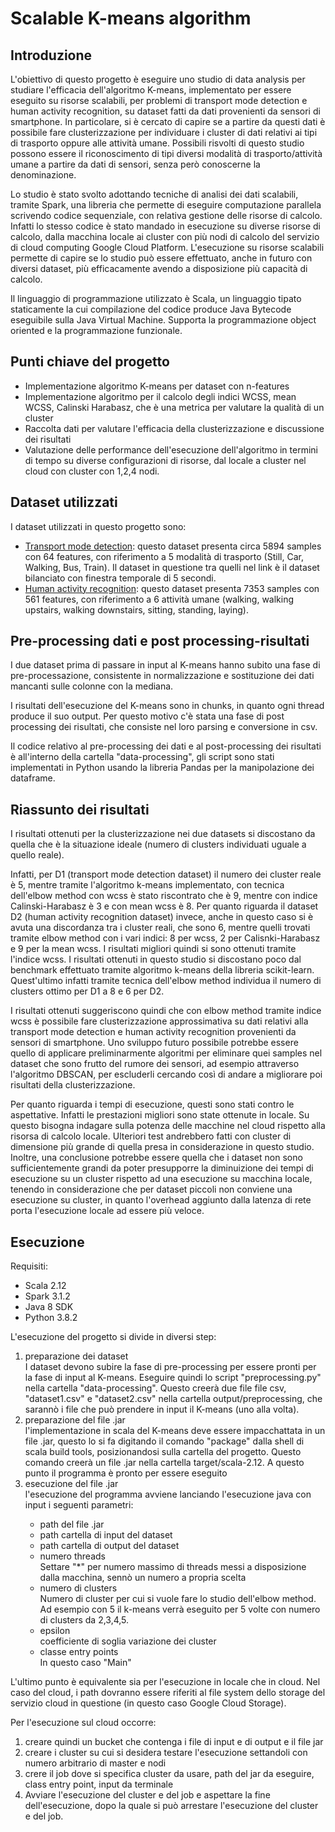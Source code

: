 # Scalable K-means algorithm 

## Introduzione
L'obiettivo di questo progetto è eseguire uno studio di data analysis per studiare l'efficacia dell'algoritmo K-means, implementato per essere eseguito su risorse scalabili, per problemi di transport mode detection e human activity recognition, su dataset fatti da dati provenienti da sensori di smartphone. 
In particolare, si è cercato di capire se a partire da questi dati è possibile fare clusterizzazione per individuare i cluster di dati relativi ai tipi di trasporto oppure alle attività umane.
Possibili risvolti di questo studio possono essere il riconoscimento di tipi diversi modalità di trasporto/attività umane a partire da dati di sensori, senza però conoscerne la denominazione. 

Lo studio è stato svolto adottando tecniche di analisi dei dati scalabili, tramite Spark, una libreria che permette di eseguire computazione parallela scrivendo codice sequenziale, con relativa gestione delle risorse di calcolo. Infatti lo stesso codice è stato mandado in esecuzione su diverse risorse di calcolo, dalla macchina locale ai cluster con più nodi di calcolo del servizio di cloud computing Google Cloud Platform. 
L'esecuzione su risorse scalabili permette di capire se lo studio può essere effettuato, anche in futuro con diversi dataset, più efficacamente avendo a disposizione più capacità di calcolo.

Il linguaggio di programmazione utilizzato è Scala, un linguaggio tipato staticamente la cui compilazione del codice produce Java Bytecode eseguibile sulla Java Virtual Machine. Supporta la programmazione object oriented e la programmazione funzionale.


## Punti chiave del progetto
<ul>
  <li> Implementazione algoritmo K-means per dataset con n-features</li>
  <li> Implementazione algoritmo per il calcolo degli indici WCSS, mean WCSS, Calinski Harabasz, che è una metrica per valutare la qualità di un cluster</li>
  <li> Raccolta dati per valutare l'efficacia della clusterizzazione e discussione dei risultati </li>
  <li> Valutazione delle performance dell'esecuzione dell'algoritmo in termini di tempo su diverse configurazioni di risorse, dal locale a cluster nel cloud con cluster con 1,2,4 nodi.
</ul>

## Dataset utilizzati
I dataset utilizzati in questo progetto sono:
<ul>
  <li><a href="http://cs.unibo.it/projects/us-tm2017/download.html">Transport mode detection</a>: questo dataset presenta circa 5894 samples con 64 features, con riferimento a 5 modalità di trasporto (Still, Car, Walking, Bus, Train). Il dataset in questione tra quelli nel link è il dataset bilanciato con finestra temporale di 5 secondi.
  <li><a href="https://www.kaggle.com/datasets/uciml/human-activity-recognition-with-smartphones">Human activity recognition</a>: questo dataset presenta 7353 samples con 561 features, con riferimento a 6 attività umane (walking, walking upstairs, walking downstairs, sitting, standing, laying).
</li>
</ul>

## Pre-processing dati e post processing-risultati
I due dataset prima di passare in input al K-means hanno subito una fase di pre-processazione, consistente in normalizzazione e sostituzione dei dati mancanti sulle colonne con la mediana.

I risultati dell'esecuzione del K-means sono in chunks, in quanto ogni thread produce il suo output. Per questo motivo c'è stata una fase di post processing dei risultati, che consiste nel loro parsing e conversione in csv.

Il codice relativo al pre-processing dei dati e al post-processing dei risultati è all'interno della cartella "data-processing", gli script sono stati implementati in Python usando la libreria Pandas per la manipolazione dei dataframe.

## Riassunto dei risultati

I risultati ottenuti per la clusterizzazione nei due datasets si discostano da quella che è la situazione ideale (numero di clusters individuati uguale a quello reale).

Infatti, per D1 (transport mode detection dataset) il numero dei cluster reale è 5, mentre tramite l'algoritmo k-means implementato, con tecnica dell'elbow method con wcss è stato riscontrato che è 9, mentre con indice Calinski-Harabasz è 3 e con mean wcss è 8. Per quanto riguarda il dataset D2 (human activity recognition dataset) invece, anche in questo caso si è avuta una discordanza tra i cluster reali, che sono 6, mentre quelli trovati tramite elbow method con i vari indici: 8 per wcss, 2 per Calisnki-Harabasz e 9 per la mean wcss. I risultati migliori quindi si sono ottenuti tramite l'indice wcss.
I risultati ottenuti in questo studio si discostano poco dal benchmark effettuato tramite algoritmo k-means della libreria scikit-learn. Quest'ultimo infatti tramite tecnica dell'elbow method individua il numero di clusters ottimo per D1 a 8 e 6 per D2.

I risultati ottenuti suggeriscono quindi che con elbow method tramite indice wcss è possibile fare clusterizzazione approssimativa su dati relativi alla transport mode detection e human activity recognition provenienti da sensori di smartphone. Uno sviluppo futuro possibile potrebbe essere quello di applicare preliminarmente algoritmi per eliminare quei samples nel dataset che sono frutto del rumore dei sensori, ad esempio attraverso l'algoritmo DBSCAN, per escluderli cercando così di andare a migliorare poi risultati della clusterizzazione.

Per quanto riguarda i tempi di esecuzione, questi sono stati contro le aspettative. Infatti le prestazioni migliori sono state ottenute in locale. Su questo bisogna indagare sulla potenza delle macchine nel cloud rispetto alla risorsa di calcolo locale. Ulteriori test andrebbero fatti con cluster di dimensione più grande di quella presa in considerazione in questo studio. Inoltre, una conclusione potrebbe essere quella che i dataset non sono sufficientemente grandi da poter presupporre la diminuizione dei tempi di esecuzione su un cluster rispetto ad una esecuzione su macchina locale, tenendo in considerazione che per dataset piccoli non conviene una esecuzione su cluster, in quanto l'overhead aggiunto dalla latenza di rete porta l'esecuzione locale ad essere più veloce.

## Esecuzione

Requisiti:
<ul>
  <li>Scala 2.12</li>
    <li>Spark 3.1.2</li>
  <li>Java 8 SDK </li>
  <li>Python 3.8.2</li>
</ul>

L'esecuzione del progetto si divide in diversi step:
<ol>
  <li>preparazione dei dataset</li>
  I dataset devono subire la fase di pre-processing per essere pronti per la fase di input al K-means. Eseguire quindi lo script "preprocessing.py" nella cartella "data-processing". Questo creerà due file file csv, "dataset1.csv" e "dataset2.csv" nella cartella output/preprocessing, che sarannò i file che può prendere in input il K-means (uno alla volta).
  <li>preparazione del file .jar</li>
  l'implementazione in scala del K-means deve essere impacchattata in un file .jar, questo lo si fa digitando il comando "package" dalla shell di scala build tools, posizionandosi sulla cartella del progetto. Questo comando creerà un file .jar nella cartella target/scala-2.12. A questo punto il programma è pronto per essere eseguito
  <li>esecuzione del file .jar</li> l'esecuzione del programma avviene lanciando l'esecuzione java con input i seguenti parametri:
  <ul>
    <li>path del file .jar</li>
    <li> path cartella di input del dataset</li>
    <li>path cartella di output del dataset</li>
    <li>numero threads</li> Settare "*" per numero massimo di threads messi a disposizione dalla macchina, sennò un numero a propria scelta
    <li>numero di clusters</li> Numero di cluster per cui si vuole fare lo studio dell'elbow method. Ad esempio con 5 il k-means verrà eseguito per 5 volte con numero di clusters da 2,3,4,5.
    <li>epsilon</li> coefficiente di soglia variazione dei cluster
    <li>classe entry points</li> In questo caso "Main"
  </ul>
  </ol>
  
L'ultimo punto è equivalente sia per l'esecuzione in locale che in cloud. Nel caso del cloud, i path dovranno essere riferiti al file system dello storage del servizio cloud in questione (in questo caso Google Cloud Storage).

Per l'esecuzione sul cloud occorre:
<ol>
  <li>
    creare quindi un bucket che contenga i file di input e di output e il file jar
  </li>
    <li>
    creare i cluster su cui si desidera testare l'esecuzione settandoli con numero arbitrario di master e nodi
  </li>
      <li>
     crere il job dove si specifica cluster da usare, path del jar da eseguire, class entry point, input da terminale
  </li>
  <li>
    Avviare l'esecuzione del cluster e del job e aspettare la fine dell'esecuzione, dopo la quale si può arrestare l'esecuzione del cluster e del job.
  </li>
</ol>

